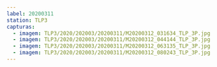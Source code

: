 ```yaml
---
label: 20200311
station: TLP3
capturas:
  - imagem: TLP3/2020/202003/20200311/M20200312_031634_TLP_3P.jpg
  - imagem: TLP3/2020/202003/20200311/M20200312_044144_TLP_3P.jpg
  - imagem: TLP3/2020/202003/20200311/M20200312_063135_TLP_3P.jpg
  - imagem: TLP3/2020/202003/20200311/M20200312_080243_TLP_3P.jpg
---
```

